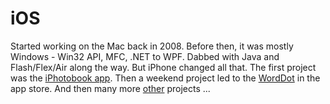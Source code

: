iOS
===

Started working on the Mac back in 2008. Before then, it was mostly Windows - Win32 API, MFC, .NET to WPF. Dabbed with Java and Flash/Flex/Air along the way. But iPhone changed all that. The first project was the [iPhotobook app](AutoPhotoBook_IPhone). Then a weekend project led to the [WordDot](https://itunes.apple.com/us/app/worddot-random-name-phrase/id379826534) in the app store. And then many more [other](pagespark_ipad_demo.mov) projects ...
